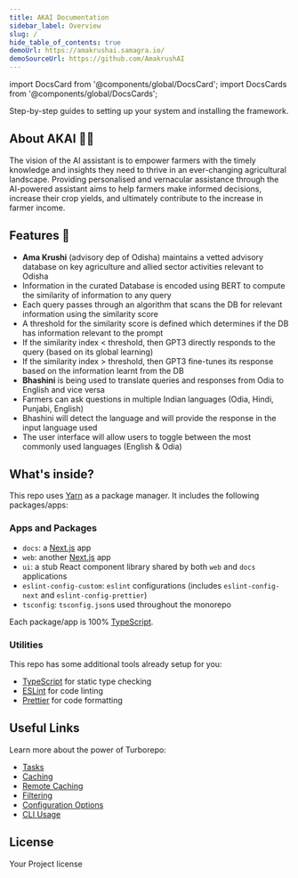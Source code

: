 ```yaml
---
title: AKAI Documentation
sidebar_label: Overview
slug: /
hide_table_of_contents: true
demoUrl: https://amakrushai.samagra.io/
demoSourceUrl: https://github.com/AmakrushAI
---
```


import DocsCard from '@components/global/DocsCard';
import DocsCards from '@components/global/DocsCards';

<head>
  <title>AKAI Docs</title>
  <meta
    name="description"
    content="your meta description"
  />
  <link rel="rel" href="href" />

  <meta property="og:url" content="https://amakrushai.samagra.io/" />
</head>





<intro-end />

<DocsCards>
  <DocsCard header="Installation Guide" href="/intro/installing-deps" icon="/icons/guide-installation-icon.svg" hoverIcon="/icons/guide-installation-icon-hover.svg">
    <p>Step-by-step guides to setting up your system and installing the framework.</p>
  </DocsCard>



</DocsCards>

## About AKAI :farmer:

The vision of the AI assistant is to empower farmers with the timely knowledge and insights they need to thrive in an ever-changing agricultural landscape. Providing personalised and vernacular assistance through the AI-powered assistant aims to help farmers make informed decisions, increase their crop yields, and ultimately contribute to the increase in farmer income.


## Features :dart:

- **Ama Krushi** (advisory dep of Odisha) maintains a vetted advisory database on key agriculture and allied sector activities relevant to Odisha 
- Information in the curated Database is encoded using BERT to compute the similarity of information  to any query
- Each query passes through an algorithm that scans the DB for relevant information using the similarity score
- A threshold for the similarity score is defined which determines if the DB has information relevant to the prompt
- If the similarity index <  threshold, then GPT3 directly responds to the  query (based on its global learning)
- If the similarity index >  threshold, then GPT3 fine-tunes its response based on the information learnt from the DB
- **Bhashini** is being used to translate queries and responses from Odia to English and vice versa
- Farmers can ask questions in multiple Indian languages (Odia, Hindi, Punjabi, English) 
- Bhashini will detect the language and will provide the response in the input language used 
- The user interface will allow users to toggle between the most commonly used languages (English & Odia) 


## What's inside?

This repo uses [Yarn](https://classic.yarnpkg.com/) as a package manager. It includes the following packages/apps:

### Apps and Packages

- `docs`: a [Next.js](https://nextjs.org/) app
- `web`: another [Next.js](https://nextjs.org/) app
- `ui`: a stub React component library shared by both `web` and `docs` applications
- `eslint-config-custom`: `eslint` configurations (includes `eslint-config-next` and `eslint-config-prettier`)
- `tsconfig`: `tsconfig.json`s used throughout the monorepo

Each package/app is 100% [TypeScript](https://www.typescriptlang.org/).

### Utilities

This repo has some additional tools already setup for you:

- [TypeScript](https://www.typescriptlang.org/) for static type checking
- [ESLint](https://eslint.org/) for code linting
- [Prettier](https://prettier.io) for code formatting


## Useful Links

Learn more about the power of Turborepo:

- [Tasks](https://turbo.build/repo/docs/core-concepts/monorepos/running-tasks)
- [Caching](https://turbo.build/repo/docs/core-concepts/caching)
- [Remote Caching](https://turbo.build/repo/docs/core-concepts/remote-caching)
- [Filtering](https://turbo.build/repo/docs/core-concepts/monorepos/filtering)
- [Configuration Options](https://turbo.build/repo/docs/reference/configuration)
- [CLI Usage](https://turbo.build/repo/docs/reference/command-line-reference)


## License

Your Project license
